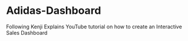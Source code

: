 # Adidas-Dashboard
Following Kenji Explains YouTube tutorial on how to create an Interactive Sales Dashboard
